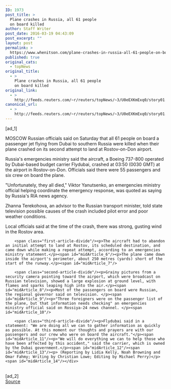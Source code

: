 ```yaml
---
ID: 1973
post_title: >
  Plane crashes in Russia, all 61 people
  on board killed
author: Staff Writer
post_date: 2016-03-19 04:43:09
post_excerpt: ""
layout: post
permalink: >
  https://www.whenitson.com/plane-crashes-in-russia-all-61-people-on-board-killed/
published: true
original_cats:
  - topNews
original_title:
  - >
    Plane crashes in Russia, all 61 people
    on board killed
original_link:
  - >
    http://feeds.reuters.com/~r/reuters/topNews/~3/U0eEXKmExq0/story01.htm
canonical_url:
  - >
    http://feeds.reuters.com/~r/reuters/topNews/~3/U0eEXKmExq0/story01.htm
---
```

 [ad_1]
<br><div id="articleText">
<span id="midArticle_start"/>

<span id="midArticle_0"/><span class="focusParagraph" readability="4"><p><span class="articleLocation">MOSCOW</span> Russian officials said on Saturday that all 61 people on board a passenger jet flying from Dubai to southern Russia were killed when their plane crashed on its second attempt to land at Rostov-on-Don airport.</p></span><span id="midArticle_1"/><p>Russia's emergencies ministry said the aircraft, a Boeing 737-800 operated by Dubai-based budget carrier Flydubai, crashed at 03:50 (0030 GMT) at the airport in Rostov-on-Don. Officials said there were 55 passengers and six crew on board the plane.</p><span id="midArticle_2"/><p>"Unfortunately, they all died," Viktor Yanutsenko, an emergencies ministry official helping coordinate the emergency response, was quoted as saying by Russia's RIA news agency.</p><span id="midArticle_3"/><p>Zhanna Terekohova, an advisor to the Russian transport minister, told state television possible causes of the crash included pilot error and poor weather conditions.</p><span id="midArticle_4"/><p>Local officials said at the time of the crash, there was strong, gusting wind in the Rostov area. </p><span id="midArticle_5"/>
        
        <span class="first-article-divide"/><p>The aircraft had to abandon an initial attempt to land at Rostov, its scheduled destination, and came down while making a repeat attempt, according to an emergencies ministry statement.</p><span id="midArticle_6"/><p>The plane came down inside the airport's perimeter, about 250 metres (yards) short of the start of the runway.</p><span id="midArticle_7"/>
        
        <span class="second-article-divide"/><p>Grainy pictures from a security camera pointing toward the airport, which were broadcast on Russian television, showed a large explosion at ground level, with flames and sparks leaping high into the air.</p><span id="midArticle_8"/><p>Most of the passengers on board were Russian, the regional governor said on television. </p><span id="midArticle_9"/><p>"Three foreigners were on the passenger list of the plane, but that information needs checking" an emergencies ministry official said on Rossiya-24 news channel. </p><span id="midArticle_10"/>
        
        <span class="third-article-divide"/><p>Flydubai said in a statement: "We are doing all we can to gather information as quickly as possible. At this moment our thoughts and prayers are with our passengers and our crew who were on board the aircraft."</p><span id="midArticle_11"/><p>"We will do everything we can to help those who have been affected by this accident," said the carrier, which is owned by the Dubai government.</p><span id="midArticle_12"/><span id="midArticle_13"/><p> (Reporting by Lidia Kelly, Noah Browning and Omar Fahmy; Writing by Christian Lowe; Editing by Michael Perry)</p><span id="midArticle_14"/></div>
<br>[ad_2]
<br><a href="http://feeds.reuters.com/~r/reuters/topNews/~3/U0eEXKmExq0/story01.htm">Source </a>